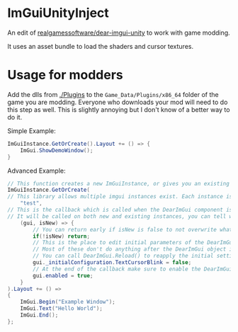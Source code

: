 # ImGuiUnityInject

An edit of [realgamessoftware/dear-imgui-unity](https://github.com/realgamessoftware/dear-imgui-unity) to work with game modding.

It uses an asset bundle to load the shaders and cursor textures.

# Usage for modders

Add the dlls from [./Plugins](./Plugins) to the `Game_Data/Plugins/x86_64` folder of the game you are modding.
Everyone who downloads your mod will need to do this step as well. This is slightly annoying but I don't know of a better way to do it.

Simple Example:
```cs
ImGuiInstance.GetOrCreate().Layout += () => {
    ImGui.ShowDemoWindow();
}
```

Advanced Example:
```cs
// This function creates a new ImGuiInstance, or gives you an existing one with the same name.
ImGuiInstance.GetOrCreate(
// This library allows multiple imgui instances exist. Each instance is identified by a string.
    "test",
// This is the callback which is called when the DearImGui component is ready.
// It will be called on both new and existing instances, you can tell which one it is by the isNew parameter
    (gui, isNew) => {
        // You can return early if isNew is false to not overwrite whatever the instance creator did
        if(!isNew) return;
        // This is the place to edit initial parameters of the DearImGui object
        // Most of these don't do anything after the DearImGui object is enabled
        // You can call DearImGui.Reload() to reapply the initial settings
        gui._initialConfiguration.TextCursorBlink = false;
        // At the end of the callback make sure to enable the DearImGui object otherwise it won't work
        gui.enabled = true;
    }
).Layout += () =>
{
    ImGui.Begin("Example Window");
    ImGui.Text("Hello World");
    ImGui.End();
};
```
